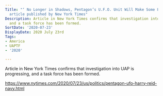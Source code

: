 ```yaml
---
Title: "‘ No Longer in Shadows, Pentagon’s U.F.O. Unit Will Make Some Findings Public’
  article published by New York Times"
Description: Article in New York Times confirms that investigation into UAP is progressing,
  and a task force has been formed.
SortDate: '2020-07-23'
DisplayDate: 2020 July 23rd
Tags:
- America
- UAPTF
- '2020'

---
```

Article in New York Times confirms that investigation into UAP is progressing, and a task force has been formed. 

https://www.nytimes.com/2020/07/23/us/politics/pentagon-ufo-harry-reid-navy.html
